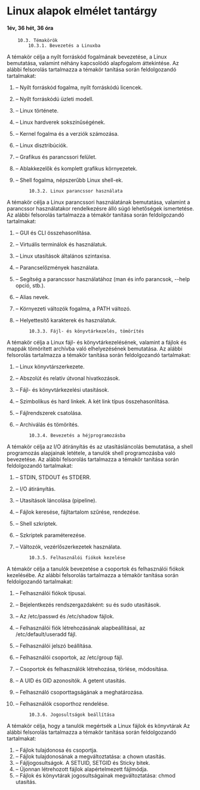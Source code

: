 # Linux alapok elmélet tantárgy

#### 1év, 36 hét, 36 óra


        10.3. Témakörök
            10.3.1. Bevezetés a Linuxba
A témakör célja a nyílt forráskód fogalmának bevezetése, a Linux bemutatása, valamint néhány kapcsolódó alapfogalom áttekintése. Az alábbi felsorolás tartalmazza a témakör tanítása során feldolgozandó tartalmakat:
1. –	Nyílt forráskód fogalma, nyílt forráskódú licencek.
1. –	Nyílt forráskódú üzleti modell.
1. –	Linux története.
1. –	Linux hardverek sokszínűségének.
1. –	Kernel fogalma és a verziók számozása.
1. –	Linux disztribúciók.
1. –	Grafikus és parancssori felület.
1. –	Ablakkezelők és komplett grafikus környezetek.
1. –	Shell fogalma, népszerűbb Linux shell-ek.

            10.3.2. Linux parancssor használata
A témakör célja a Linux parancssori használatának bemutatása, valamint a parancssor használatakor rendelkezésre álló súgó lehetőségek ismertetése. Az alábbi felsorolás tartalmazza a témakör tanítása során feldolgozandó tartalmakat:
1. –	GUI és CLI összehasonlítása.
1. –	Virtuális terminálok és használatuk.
1. –	Linux utasítások általános szintaxisa.
1. –	Parancselőzmények használata.
1. –	Segítség a parancssor használatához (man és info parancsok, --help opció, stb.).
1. –	Alias nevek.
1. –	Környezeti változók fogalma, a PATH változó.
1. –	Helyettesítő karakterek és használatuk.

            10.3.3. Fájl- és könyvtárkezelés, tömörítés
A témakör célja a Linux fájl- és könyvtárkezelésének, valamint a fájlok és mappák tömörített archívba való elhelyezésének bemutatása. Az alábbi felsorolás tartalmazza a témakör tanítása során feldolgozandó tartalmakat:
1. –	Linux könyvtárszerkezete.
1. –	Abszolút és relatív útvonal hivatkozások.
1. –	Fájl- és könyvtárkezelési utasítások.
1. –	Szimbolikus és hard linkek. A két link típus összehasonlítása.
1. –	Fájlrendszerek csatolása.
1. –	Archiválás és tömörítés.

            10.3.4. Bevezetés a héjprogramozásba
A témakör célja az I/O átirányítás és az utasításláncolás bemutatása, a shell programozás alapjainak letétele, a tanulók shell programozásba való bevezetése. Az alábbi felsorolás tartalmazza a témakör tanítása során feldolgozandó tartalmakat:
1. –	STDIN, STDOUT és STDERR.
1. –	I/O átirányítás.
1. –	Utasítások láncolása (pipeline).
1. –	Fájlok keresése, fájltartalom szűrése, rendezése.
1. –	Shell szkriptek.
1. –	Szkriptek paraméterezése.
1. –	Változók, vezérlőszerkezetek használata.

            10.3.5. Felhasználói fiókok kezelése
A témakör célja a tanulók bevezetése a csoportok és felhasználói fiókok kezelésébe. Az alábbi felsorolás tartalmazza a témakör tanítása során feldolgozandó tartalmakat:
1. –	Felhasználói fiókok típusai.
1. –	Bejelentkezés rendszergazdaként: su és sudo utasítások.
1. –	Az /etc/passwd és /etc/shadow fájlok.
1. –	Felhasználói fiók létrehozásának alapbeállításai, az /etc/default/useradd fájl.
1. –	Felhasználói jelszó beállítása.
1. –	Felhasználói csoportok, az /etc/group fájl.
1. –	Csoportok és felhasználók létrehozása, törlése, módosítása.
1. –	A UID és GID azonosítók. A getent utasítás.
1. –	Felhasználó csoporttagságának a meghatározása.
1. –	Felhasználók csoporthoz rendelése.

            10.3.6. Jogosultságok beállítása
A témakör célja, hogy a tanulók megértsék a Linux fájlok és könyvtárak 
Az alábbi felsorolás tartalmazza a témakör tanítása során feldolgozandó tartalmakat:
1. –	Fájlok tulajdonosa és csoportja.
1. –	Fájlok tulajdonosának a megváltoztatása: a chown utasítás.
1. –	Fájljogosultságok. A SETUID, SETGID és Sticky bitek.
1. –	Újonnan létrehozott fájlok alapértelmezett fájlmódja.
1. –	Fájlok és könyvtárak jogosultságainak megváltoztatása: chmod utasítás.

